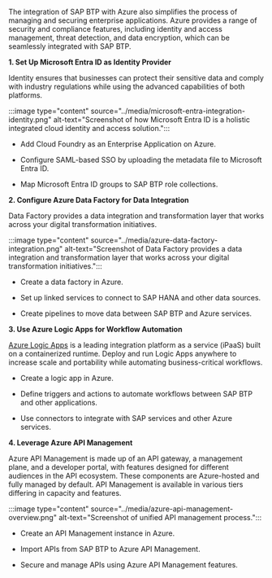 The integration of SAP BTP with Azure also simplifies the process of managing and securing enterprise applications. Azure provides a range of security and compliance features, including identity and access management, threat detection, and data encryption, which can be seamlessly integrated with SAP BTP. 

**1. Set Up Microsoft Entra ID as Identity Provider**

Identity ensures that businesses can protect their sensitive data and comply with industry regulations while using the advanced capabilities of both platforms. 

:::image type="content" source="../media/microsoft-entra-integration-identity.png" alt-text="Screenshot of how Microsoft Entra ID is a holistic integrated cloud identity and access solution.":::


- Add Cloud Foundry as an Enterprise Application on Azure.

- Configure SAML-based SSO by uploading the metadata file to Microsoft Entra ID.

- Map Microsoft Entra ID groups to SAP BTP role collections.

**2. Configure Azure Data Factory for Data Integration**

Data Factory provides a data integration and transformation layer that works across your digital transformation initiatives.

:::image type="content" source="../media/azure-data-factory-integration.png" alt-text="Screenshot of Data Factory provides a data integration and transformation layer that works across your digital transformation initiatives.":::

- Create a data factory in Azure.

- Set up linked services to connect to SAP HANA and other data sources.

- Create pipelines to move data between SAP BTP and Azure services.

**3. Use Azure Logic Apps for Workflow Automation**

[Azure Logic Apps](/azure/logic-apps/) is a leading integration platform as a service (iPaaS) built on a containerized runtime. Deploy and run Logic Apps anywhere to increase scale and portability while automating business-critical workflows. 

- Create a logic app in Azure.

- Define triggers and actions to automate workflows between SAP BTP and other applications.

- Use connectors to integrate with SAP services and other Azure services.

**4. Leverage Azure API Management**

Azure API Management is made up of an API gateway, a management plane, and a developer portal, with features designed for different audiences in the API ecosystem. These components are Azure-hosted and fully managed by default. API Management is available in various tiers differing in capacity and features.

:::image type="content" source="../media/azure-api-management-overview.png" alt-text="Screenshot of unified API management process.":::

- Create an API Management instance in Azure.

- Import APIs from SAP BTP to Azure API Management.

- Secure and manage APIs using Azure API Management features.